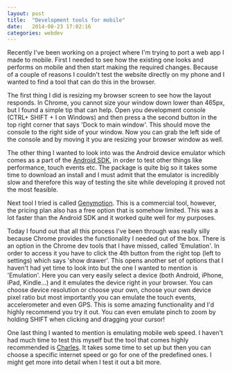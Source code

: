 ```yaml
---
layout: post
title:  "Development tools for mobile"
date:   2014-08-23 17:02:16
categories: webdev
---
```

Recently I've been working on a project where I'm trying to port a web app I made to mobile. First I needed to see how the existing one looks and performs on mobile and then start making the required changes. Because of a couple of reasons I couldn't test the website directly on my phone and I wanted to find a tool that can do this in the browser.

The first thing I did is resizing my browser screen to see how the layout responds. In Chrome, you cannot size your window down lower than 465px, but I found a simple tip that can help. Open you development console (CTRL+ SHIFT + I on Windows) and then press a the second button in the top right corner that says 'Dock to main window'. This should move the console to the right side of your window. Now you can grab the left side of the console and by moving it you are resizing your browser window as well.

The other thing I wanted to look into was the Android device emulator which comes as a part of the [Android SDK](http://developer.android.com/sdk), in order to test other things like performance, touch events etc. The package is quite big so it takes some time to download an install and I must admit that the emulator is incredibly slow and therefore this way of testing the site while developing it proved not the most feasible.

Next tool I tried is called [Genymotion](http://www.genymotion.com/). This is a commercial tool, however, the pricing plan also has a free option that is somehow limited. This was a lot faster than the Android SDK and it worked quite well for my purposes.

Today I found out that all this process I've been through was really silly because Chrome provides the functionality I needed out of the box. There is an option in the Chrome dev tools that I have missed, called 'Emulation'. In order to access it you have to click the 4th button from the right top (left to settings) which says 'show drawer'. This opens another set of options that I haven't had yet time to look into but the one I wanted to mention is 'Emulation'. Here you can very easily select a device (both Android, iPhone, iPad, Kindle...) and it emulates the device right in your browser. You can choose device resolution or choose your own, choose your own device pixel ratio but most importantly you can emulate the touch events, accelerometer and even GPS. This is some amazing functionality and I'd highly recommend you try it out. You can even emulate pinch to zoom by holding SHIFT when clicking and dragging your cursor!

One last thing I wanted to mention is emulating mobile web speed. I haven't had much time to test this myself but the tool that comes highly recommended is [Charles](http://www.charlesproxy.com/). It takes some time to set up but then you can choose a specific internet speed or go for one of the predefined ones. I might get more into detail when I test it out a bit more.
